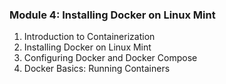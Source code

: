 ### **Module 4: Installing Docker on Linux Mint**
1. Introduction to Containerization
2. Installing Docker on Linux Mint
3. Configuring Docker and Docker Compose
4. Docker Basics: Running Containers
